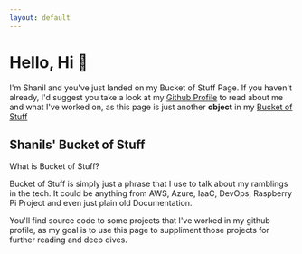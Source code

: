 ```yaml
---
layout: default
---
```


# Hello, Hi 👋

I'm Shanil and you've just landed on my Bucket of Stuff Page. If you haven't already, I'd suggest you take a look at my [Github Profile](https://github.com/shanilhirani) to read about me and what I've worked on, as this page is just another **object** in my [Bucket of Stuff](#shanils-bucket-of-stuff)

## Shanils' Bucket of Stuff

What is Bucket of Stuff?

Bucket of Stuff is simply just a phrase that I use to talk about my ramblings in the tech. It could be anything from AWS, Azure, IaaC, DevOps, Raspberry Pi Project and even just plain old Documentation.

You'll find source code to some projects that I've worked in my github profile, as my goal is to use this page to suppliment those projects for further reading and deep dives.
